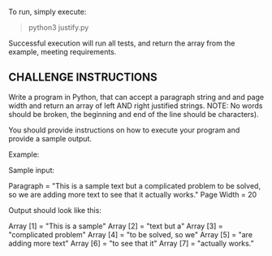 To run, simply execute:
> python3 justify.py


Successful execution will run all tests, and return the array from the example, meeting requirements.

## CHALLENGE INSTRUCTIONS

Write a program in Python, that can accept a paragraph string and and page width and return an array of left AND right justified strings.
NOTE: No words should be broken, the beginning and end of the line should be characters).

You should provide instructions on how to execute your program and provide a sample output. 

Example:
 
Sample input:
 
Paragraph = "This is a sample text but a complicated problem to be solved, so we are adding more text to see that it actually works."
Page Width = 20
 
 
Output should look like this:
 
Array [1] = "This  is  a   sample"
Array [2] = "text      but      a"
Array [3] = "complicated  problem"
Array [4] = "to be solved, so  we"
Array [5] = "are adding more text"
Array [6] = "to   see   that   it"
Array [7] = "actually      works.”
